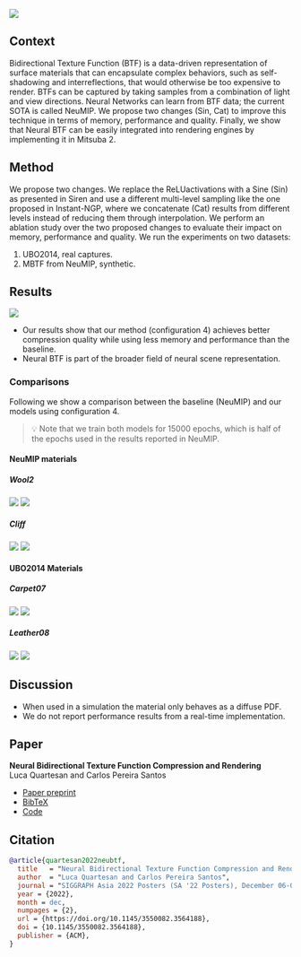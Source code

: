 ![](assets/header.jpg)

## Context
Bidirectional Texture Function (BTF) is a data-driven representation of surface materials that can encapsulate complex behaviors, such as self-shadowing and interreflections, that would otherwise be too expensive to render. BTFs can be captured by taking samples from a combination of light and view directions.
Neural Networks can learn from BTF data; the current SOTA is called NeuMIP. We propose two changes (Sin, Cat) to improve this technique in terms of memory, performance and quality.
Finally, we show that Neural BTF can be easily integrated into rendering engines by implementing it in Mitsuba 2.

## Method
We propose two changes. We replace the ReLUactivations with a Sine (Sin) as presented in Siren and use a different multi-level sampling like the one proposed in Instant-NGP, where we concatenate (Cat) results from different levels instead of reducing them through interpolation.
We perform an ablation study over the two proposed changes to evaluate their impact on memory, performance and quality.
We run the experiments on two datasets:
1. UBO2014, real captures.
2. MBTF from NeuMIP, synthetic.



## Results
![](assets/table.png)

+ Our results show that our method (configuration 4) achieves better compression quality while using less memory and performance than the baseline.
+ Neural BTF is part of the broader field of neural scene representation.

### Comparisons
Following we show a comparison between the baseline (NeuMIP) and our models using configuration 4.  
> 💡 Note that we train both models for 15000 epochs, which is half of the epochs used in the results reported in NeuMIP. 

#### NeuMIP materials

##### Wool2
<div class="juxtapose" width="100%">
    <img src="assets/neumip/wool2/1.jpg" data-label="NeuMIP"/>
    <img src="assets/neumip/wool2/2.jpg" data-label="Ours"/>
</div>

##### Cliff
<div class="juxtapose" width="100%">
    <img src="assets/neumip/cliff/1.jpg" data-label="NeuMIP"/>
    <img src="assets/neumip/cliff/2.jpg" data-label="Ours"/>
</div>


#### UBO2014 Materials

##### Carpet07
<div class="juxtapose" width="100%">
    <img src="assets/ubo2014/carpet07/1.jpg" data-label="NeuMIP"/>
    <img src="assets/ubo2014/carpet07/6.jpg" data-label="Ours"/>
</div>

##### Leather08
<div class="juxtapose" width="100%">
    <img src="assets/ubo2014/leather08/1.jpg" data-label="NeuMIP"/>
    <img src="assets/ubo2014/leather08/6.jpg" data-label="Ours"/>
</div>


## Discussion
+ When used in a simulation the material only behaves as a diffuse PDF.
+ We do not report performance results from a real-time implementation.

## Paper
**Neural Bidirectional Texture Function Compression and Rendering**  
Luca Quartesan and Carlos Pereira Santos
+ [Paper preprint](assets/neubtf22.pdf)
+ [BibTeX](assets/quartesan22neubtf.bib)
+ [Code](https://github.com/Traverse-Research/NeuBTF)

## Citation
```bibtex
@article{quartesan2022neubtf,
  title   = "Neural Bidirectional Texture Function Compression and Rendering",
  author  = "Luca Quartesan and Carlos Pereira Santos",
  journal = "SIGGRAPH Asia 2022 Posters (SA '22 Posters), December 06-09, 2022",
  year = {2022},
  month = dec,
  numpages = {2},
  url = {https://doi.org/10.1145/3550082.3564188},
  doi = {10.1145/3550082.3564188},
  publisher = {ACM},
}

```

<script src="https://cdn.knightlab.com/libs/juxtapose/latest/js/juxtapose.min.js"></script>
<link rel="stylesheet" href="https://cdn.knightlab.com/libs/juxtapose/latest/css/juxtapose.css">
